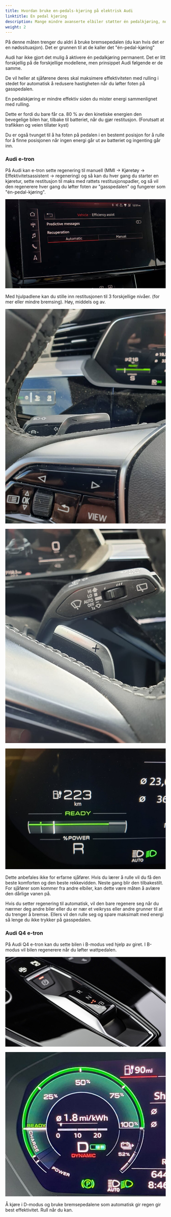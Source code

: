 ```yaml
---
title: Hvordan bruke en-pedals-kjøring på elektrisk Audi
linktitle: En pedal kjøring
description: Mange mindre avanserte elbiler støtter én pedalkjøring, noe som betyr at når du løfter foten fra gasspedalen, vil den aktivt redusere hastigheten ved hjelp av regenerering.
weight: 2
---
```

På denne måten trenger du aldri å bruke bremsepedalen (du kan hvis det er en nødssituasjon). Det er grunnen til at de kaller det "én-pedal-kjøring"

Audi har ikke gjort det mulig å aktivere én pedalkjøring permanent. Det er litt forskjellig på de forskjellige modellene, men prinsippet Audi
følgende er de samme.

De vil heller at sjåførene deres skal maksimere effektiviteten med rulling i stedet for automatisk å redusere hastigheten når du løfter foten på gasspedalen.

En pedalskjøring er mindre effektiv siden du mister energi sammenlignet med rulling.

Dette er fordi du bare får ca. 80 % av den kinetiske energien den bevegelige bilen har, tilbake til batteriet, når du gjør restitusjon. (Forutsatt at trafikken og veien tillater kyst)

Du er også tvunget til å ha foten på pedalen i en bestemt posisjon for å rulle for å finne posisjonen når ingen energi går ut av batteriet og ingenting går inn.

### Audi e-tron

På Audi kan e-tron sette regenering til manuell (MMI -> Kjøretøy -> Effektivitetsassistent -> regenering) og så kan du hver gang du starter en kjøretur, sette restitusjon til maks med rattets restitusjonspadler, og så vil den regenerere hver gang du løfter foten av "gasspedalen" og fungerer som "én-pedal-kjøring".

![bilde](recuperationmode.png "Recuperation mode")

Med hjulpadlene kan du stille inn restitusjonen til 3 forskjellige nivåer. (for mer eller mindre bremsing). Høy, middels og av.

![bilde](paddleleft.png "Venstre padle for å øke regen.")

![bilde](paddleright.png "Høyre padle for å redusere regen.")

![bilde](regenlevel.png "Dette viser hvordan regen er på 50 % på maks.")

Dette anbefales ikke for erfarne sjåfører. Hvis du lærer å rulle vil du få den beste komforten og den beste rekkevidden.
Neste gang blir den tilbakestilt. For sjåfører som kommer fra andre elbiler, kan dette være måten å avlære den dårlige vanen på.

Hvis du setter regenering til automatisk, vil den bare regenere seg når du nærmer deg andre biler eller du er nær et veikryss eller andre grunner til at du trenger å bremse. Ellers vil den rulle seg og spare maksimalt med energi så lenge du ikke trykker på gasspedalen.

### Audi Q4 e-tron

På Audi Q4 e-tron kan du sette bilen i B-modus ved hjelp av giret. I B-modus vil bilen regenerere når du løfter wattpedalen.

![Q4 girskiftere](q4shifter.jpg "Girskifter Audi Q4 med D/B-modus")

![bilde](regenlevelq4.jpg "Den grønne linjen til høyre for den store D viser regennivået på Q4 når du kjører i B-modus")

Å kjøre i D-modus og bruke bremsepedalene som automatisk gir regen gir best effektivitet. Rull når du kan.